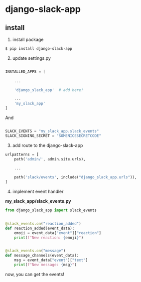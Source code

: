 # django-slack-app

## install

1. install package
```bash
$ pip install django-slack-app 
```

2. update settings.py
```python

INSTALLED_APPS = [
    
    ...

    'django_slack_app'  # add here!

    ...
    'my_slack_app'
]

```

And
```python

SLACK_EVENTS = "my_slack_app.slack_events"
SLACK_SIGNING_SECRET = "SOMENICESECRETCODE"

```

3. add route to the django-slack-app
```python
urlpatterns = [
    path('admin/', admin.site.urls),
    
    ...

    path('slack/events', include("django_slack_app.urls")),
]

```

4. implement event handler

**my_slack_app/slack_events.py**
```python
from django_slack_app import slack_events


@slack_events.on("reaction_added")
def reaction_added(event_data):
    emoji = event_data["event"]["reaction"]
    print(f"New reaction: {emoji}")


@slack_events.on("message")
def message_channels(event_data):
    msg = event_data["event"]["text"]
    print(f"New message: {msg}")
```

now, you can get the events!